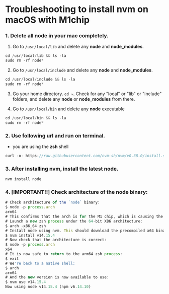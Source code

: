 # Troubleshooting to install nvm on macOS with M1chip

### 1. Delete all node in your mac completely.

1. Go to `/usr/local/lib` and delete any **node** and **node_modules**.

```js
cd /usr/local/lib && ls -la
sudo rm -rf node*
```

2. Go to `/usr/local/include` and delete any **node** and **node_modules**.

```js
cd /usr/local/include && ls -la
sudo rm -rf node*
```

3. Go your home directory. `cd ~`. Check for any "local" or "lib" or "include" folders, and delete any **node** or **node_modules** from there.

4. Go to `/usr/local/bin` and delete any **node** executable

```js
cd /usr/local/bin && ls -la
sudo rm -rf node*
```

### 2. Use following url and run on terminal.

- you are using the **zsh** shell

```js
curl -o- https://raw.githubusercontent.com/nvm-sh/nvm/v0.38.0/install.sh | zsh
```

### 3. After installing nvm, install the latest node.

```js
nvm install node
```

### 4. [IMPORTANT!!] Check architecture of the node binary:

```js
# Check architecture of the `node` binary:
$ node -p process.arch
arm64
# This confirms that the arch is for the M1 chip, which is causing the problems.
# Launch a new zsh process under the 64-bit X86 architecture:
$ arch -x86_64 zsh
# Install node using nvm. This should download the precompiled x64 binary:
$ nvm install v14.15.4
# Now check that the architecture is correct:
$ node -p process.arch
x64
# It is now safe to return to the arm64 zsh process:
$ exit
# We're back to a native shell:
$ arch
arm64
# And the new version is now available to use:
$ nvm use v14.15.4
Now using node v14.15.4 (npm v6.14.10)
```
